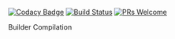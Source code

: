[![Codacy Badge](https://app.codacy.com/project/badge/Grade/b529e6bd5de84041954e0c239b2d4731)](https://www.codacy.com/gh/cbendot/builder-compilation/dashboard?utm_source=github.com&amp;utm_medium=referral&amp;utm_content=cbendot/builder-compilation&amp;utm_campaign=Badge_Grade) [![Build Status](https://cloud.drone.io/api/badges/cbendot/builder-compilation/status.svg?ref=refs/heads/ci-kernelbuild)](https://cloud.drone.io/cbendot/builder-compilation) [![PRs Welcome](https://img.shields.io/badge/PRs-welcome-brightgreen.svg?style=flat-square)](http://makeapullrequest.com)


Builder Compilation
